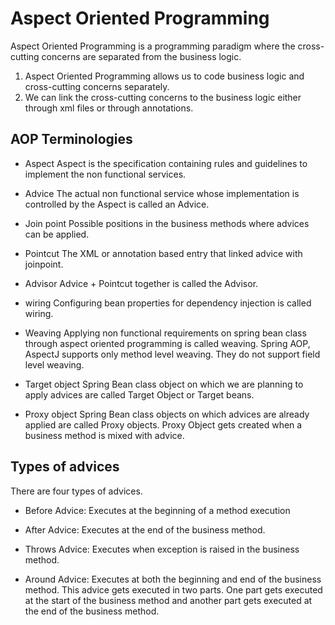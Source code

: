 # Aspect Oriented Programming

Aspect Oriented Programming is a programming paradigm where the cross-cutting concerns are separated from the business logic. 

1. Aspect Oriented Programming allows us to code business logic and cross-cutting concerns separately. 
2. We can link the cross-cutting concerns to the business logic either through xml files or through annotations. 

## AOP Terminologies

* Aspect
Aspect is the specification containing rules and guidelines to implement the non functional services.

* Advice
The actual non functional service whose implementation is controlled by the Aspect is called an Advice.

* Join point
Possible positions in the business methods where advices can be applied.

* Pointcut
The XML or annotation based entry that linked advice with joinpoint.

* Advisor
Advice + Pointcut together is called the Advisor.

* wiring
Configuring bean properties for dependency injection is called wiring.

* Weaving
Applying non functional requirements on spring bean class through aspect oriented programming is called weaving. Spring AOP, AspectJ supports only method level weaving. They do not support field level weaving. 

* Target object
Spring Bean class object on which we are planning to apply advices are called Target Object or Target beans.

* Proxy object
Spring Bean class objects on which advices are already applied are called Proxy objects. Proxy Object gets created when a business method is mixed with advice.

## Types of advices
There are four types of advices. 

* Before Advice:
Executes at the beginning of a method execution

* After Advice:
Executes at the end of the business method.

* Throws Advice:
Executes when exception is raised in the business method.

* Around Advice:
Executes at both the beginning and end of the business method. This advice gets executed in two parts. One part gets executed at the start of the business method and another part gets executed at the end of the business method. 


